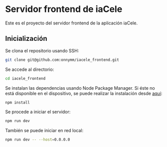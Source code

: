 # Servidor frontend de iaCele

Este es el proyecto del servidor frontend de la aplicación iaCele.

## Inicialización

Se clona el repositorio usando SSH:
```bash
git clone git@github.com:onnymm/iacele_frontend.git
```

Se accede al directorio:
```bash
cd iacele_frontend
```

Se instalan las dependencias usando Node Package Manager. Si éste no está
disponible en el dispositivo, se puede realizar la instalación desde
[aquí](https://nodejs.org/en/download/package-manager):
```bash
npm install
```

Se procede a iniciar el servidor:
```bash
npm run dev
```

También se puede iniciar en red local:
```bash
npm run dev -- --host=0.0.0.0
```

